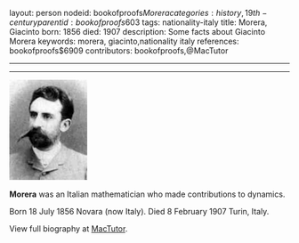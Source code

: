 layout: person
nodeid: bookofproofs$Morera
categories: history,19th-century
parentid: bookofproofs$603
tags: nationality-italy
title: Morera, Giacinto
born: 1856
died: 1907
description: Some facts about Giacinto Morera
keywords: morera, giacinto,nationality italy
references: bookofproofs$6909
contributors: bookofproofs,@MacTutor

---


---

![Morera.jpg](https://github.com/bookofproofs/bookofproofs.github.io/blob/main/_sources/_assets/images/portraits/Morera.jpg?raw=true)

**Morera** was an Italian mathematician who made contributions to dynamics.

Born 18 July 1856 Novara (now Italy). Died 8 February 1907 Turin, Italy.


View full biography at [MacTutor](https://mathshistory.st-andrews.ac.uk/Biographies/Morera/).